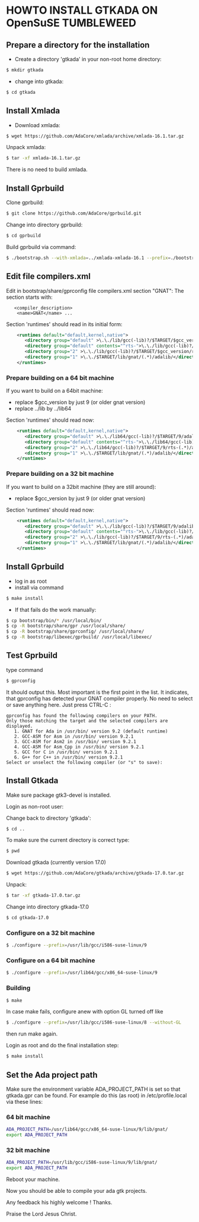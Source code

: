 # HOWTO INSTALL GTKADA ON OpenSuSE TUMBLEWEED

## Prepare a directory for the installation

- Create a directory 'gtkada' in your non-root home directory:

```sh
$ mkdir gtkada
```

- change into gtkada:

```sh
$ cd gtkada
```

## Install Xmlada

- Download xmlada:

```sh
$ wget https://github.com/AdaCore/xmlada/archive/xmlada-16.1.tar.gz
```

Unpack xmlada:
```sh
$ tar -xf xmlada-16.1.tar.gz
```

There is no need to build xmlada.


## Install Gprbuild

Clone gprbuild:

```sh
$ git clone https://github.com/AdaCore/gprbuild.git
```

Change into directory gprbuild:

```sh
$ cd gprbuild
```

Build gprbuild via command:

```sh
$ ./bootstrap.sh --with-xmlada=../xmlada-xmlada-16.1 --prefix=./bootstrap
```

## Edit file compilers.xml

Edit in bootstrap/share/gprconfig file compilers.xml section "GNAT":
The section starts with:

```code
   <compiler_description>
    <name>GNAT</name> ...
```
    
Section 'runtimes' should read in its initial form:

```xml
    <runtimes default="default,kernel,native">
       <directory group="default" >\.\./lib/gcc(-lib)?/$TARGET/$gcc_version/adalib/</directory>
       <directory group="default" contents="^rts-">\.\./lib/gcc(-lib)?/$TARGET/$gcc_version/ada_object_path</directory>
       <directory group="2" >\.\./lib/gcc(-lib)?/$TARGET/$gcc_version/rts-(.*)/adalib/</directory>
       <directory group="1" >\.\./$TARGET/lib/gnat/(.*)/adalib/</directory>
    </runtimes>
```
    
### Prepare building on a 64 bit machine

If you want to build on a 64bit machine:
- replace $gcc_version by just 9 (or older gnat version)
- replace \.\./lib by \.\./lib64

Section 'runtimes' should read now:

```xml
    <runtimes default="default,kernel,native">
       <directory group="default" >\.\./lib64/gcc(-lib)?/$TARGET/9/adalib/</directory>
       <directory group="default" contents="^rts-">\.\./lib64/gcc(-lib)?/$TARGET/9/ada_object_path</directory>
       <directory group="2" >\.\./lib64/gcc(-lib)?/$TARGET/9/rts-(.*)/adalib/</directory>
       <directory group="1" >\.\./$TARGET/lib/gnat/(.*)/adalib/</directory>
    </runtimes>
```

### Prepare building on a 32 bit machine

If you want to build on a 32bit machine (they are still around):
- replace $gcc_version by just 9 (or older gnat version)

Section 'runtimes' should read now:

```xml
    <runtimes default="default,kernel,native">
       <directory group="default" >\.\./lib/gcc(-lib)?/$TARGET/9/adalib/</directory>
       <directory group="default" contents="^rts-">\.\./lib/gcc(-lib)?/$TARGET/9/ada_object_path</directory>
       <directory group="2" >\.\./lib/gcc(-lib)?/$TARGET/9/rts-(.*)/adalib/</directory>
       <directory group="1" >\.\./$TARGET/lib/gnat/(.*)/adalib/</directory>
    </runtimes>
```

## Install Gprbuild
- log in as root
- install via command

```sh
$ make install
```

- If that fails do the work manually: 

```sh
$ cp bootstrap/bin/* /usr/local/bin/
$ cp -R bootstrap/share/gpr /usr/local/share/
$ cp -R bootstrap/share/gprconfig/ /usr/local/share/
$ cp -R bootstrap/libexec/gprbuild/ /usr/local/libexec/
```

## Test Gprbuild

type command

```sh
$ gprconfig 
```

It should output this. Most important is the first point in the list. It
indicates, that gprconfig has detected your GNAT compiler properly. No need
to select or save anything here. Just press CTRL-C :

```code
gprconfig has found the following compilers on your PATH.
Only those matching the target and the selected compilers are displayed.
   1. GNAT for Ada in /usr/bin/ version 9.2 (default runtime)
   2. GCC-ASM for Asm in /usr/bin/ version 9.2.1
   3. GCC-ASM for Asm2 in /usr/bin/ version 9.2.1
   4. GCC-ASM for Asm_Cpp in /usr/bin/ version 9.2.1
   5. GCC for C in /usr/bin/ version 9.2.1
   6. G++ for C++ in /usr/bin/ version 9.2.1
Select or unselect the following compiler (or "s" to save): 
```

## Install Gtkada

Make sure package gtk3-devel is installed.

Login as non-root user:

Change back to directory 'gtkada':

```sh
$ cd ..
```

To make sure the current directory is correct type:

```sh
$ pwd
```


Download gtkada (currently version 17.0)

```sh
$ wget https://github.com/AdaCore/gtkada/archive/gtkada-17.0.tar.gz
```

Unpack:

```sh
$ tar -xf gtkada-17.0.tar.gz
```

Change into directory gtkada-17.0

```sh
$ cd gtkada-17.0
```


### Configure on a 32 bit machine
```sh
$ ./configure --prefix=/usr/lib/gcc/i586-suse-linux/9
```

### Configure on a 64 bit machine
```sh
$ ./configure --prefix=/usr/lib64/gcc/x86_64-suse-linux/9
```

### Building
```sh
$ make
```

In case make fails, configure anew with option GL turned off like
```sh
$ ./configure --prefix=/usr/lib/gcc/i586-suse-linux/8 --without-GL
```

then run make again.

Login as root and do the final installation step:

```sh
$ make install
```


## Set the Ada project path

Make sure the environment variable ADA_PROJECT_PATH is set so that
gtkada.gpr can be found. For example do this (as root) in /etc/profile.local via these
lines:

### 64 bit machine
```sh
ADA_PROJECT_PATH=/usr/lib64/gcc/x86_64-suse-linux/9/lib/gnat/
export ADA_PROJECT_PATH
```

### 32 bit machine
```sh
ADA_PROJECT_PATH=/usr/lib/gcc/i586-suse-linux/9/lib/gnat/
export ADA_PROJECT_PATH
```

Reboot your machine.

Now you should be able to compile your ada gtk projects.

Any feedback his highly welcome ! Thanks.

Praise the Lord Jesus Christ.
